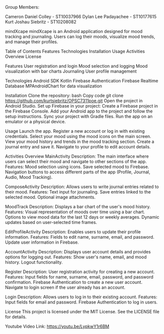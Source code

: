 Group Members:

Cameron Daniel Colley - ST10037966 
Dylan Lee Padayachee - ST10177615 
Kurt Joshau Siebritz - ST10208082 



mindXcape
mindXcape is an Android application designed for mood tracking and journaling. Users can log their moods, visualize mood trends, and manage their profiles.


Table of Contents
Features
Technologies
Installation
Usage
Activities Overview
License


Features
User registration and login
Mood selection and logging
Mood visualization with bar charts
Journaling
User profile management


Technologies
Android SDK
Kotlin
Firebase Authentication
Firebase Realtime Database
MPAndroidChart for data visualization



Installation
Clone the repository:
bash
Copy code
git clone https://github.com/kurtsiebritz/OPSC7311poe.git
Open the project in Android Studio.
Set up Firebase in your project:
Create a Firebase project in the Firebase Console.
Add your Android app to the project and follow the setup instructions.
Sync your project with Gradle files.
Run the app on an emulator or a physical device.



Usage
Launch the app.
Register a new account or log in with existing credentials.
Select your mood using the mood icons on the main screen.
View your mood history and trends in the mood tracking section.
Create a journal entry and save it.
Navigate to your profile to edit account details.










Activities Overview
MainActivity
Description: The main interface where users can select their mood and navigate to other sections of the app.
Features:
Mood selection using icons.
Save selected mood to Firebase.
Navigation buttons to access different parts of the app (Profile, Journal, Audio, Mood Tracking).

ComposeActivity
Description: Allows users to write journal entries related to their mood.
Features:
Text input for journaling.
Save entries linked to the selected mood.
Optional image attachments.

MoodTrack
Description: Displays a bar chart of the user's mood history.
Features:
Visual representation of moods over time using a bar chart.
Options to view mood data for the last 12 days or weekly averages.
Dynamic updates based on user-selected time frames.

EditProfileActivity
Description: Enables users to update their profile information.
Features:
Fields to edit name, surname, email, and password.
Update user information in Firebase.




AccountActivity
Description: Displays user account details and provides options for logging out.
Features:
Show user's name, email, and mood history.
Logout functionality.

Register
Description: User registration activity for creating a new account.
Features:
Input fields for name, surname, email, password, and password confirmation.
Firebase Authentication to create a new user account.
Navigate to login screen if the user already has an account.

Login
Description: Allows users to log in to their existing account.
Features:
Input fields for email and password.
Firebase Authentication to log in users.


License
This project is licensed under the MIT License. See the LICENSE file for details.


Youtube Video Link:
https://youtu.be/LypkwY1r6BM 
